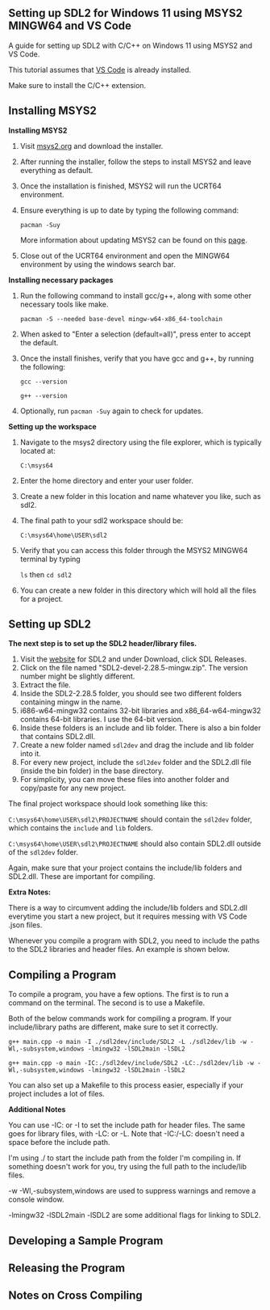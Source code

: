 ## Setting up SDL2 for Windows 11 using MSYS2 MINGW64 and VS Code
A guide for setting up SDL2 with C/C++ on Windows 11 using MSYS2 and VS Code.

This tutorial assumes that [VS Code](https://code.visualstudio.com/) is already installed.

Make sure to install the C/C++ extension.

## Installing MSYS2

**Installing MSYS2**

1. Visit [msys2.org](https://www.msys2.org/) and download the installer.
2. After running the installer, follow the steps to install MSYS2 and leave everything as default.
3. Once the installation is finished, MSYS2 will run the UCRT64 environment.
4. Ensure everything is up to date by typing the following command:

   ```
   pacman -Suy
   ```

   More information about updating MSYS2 can be found on this [page](https://www.msys2.org/docs/updating/).

6. Close out of the UCRT64 environment and open the MINGW64 environment by using the windows search bar.

**Installing necessary packages**

1. Run the following command to install gcc/g++, along with some other necessary tools like make.

   ```
   pacman -S --needed base-devel mingw-w64-x86_64-toolchain
   ```

3. When asked to "Enter a selection (default=all)", press enter to accept the default.
4. Once the install finishes, verify that you have gcc and g++, by running the following:

   ```
   gcc --version
   ```
   ```
   g++ --version
   ```

6. Optionally, run `pacman -Suy` again to check for updates.

**Setting up the workspace**

1. Navigate to the msys2 directory using the file explorer, which is typically located at:

   `C:\msys64`

2. Enter the home directory and enter your user folder.
3. Create a new folder in this location and name whatever you like, such as sdl2.
4. The final path to your sdl2 workspace should be:

   `C:\msys64\home\USER\sdl2`

5. Verify that you can access this folder through the MSYS2 MINGW64 terminal by typing

   `ls` then `cd sdl2`

6. You can create a new folder in this directory which will hold all the files for a project.

## Setting up SDL2

**The next step is to set up the SDL2 header/library files.**

1. Visit the [website](https://www.libsdl.org/) for SDL2 and under Download, click SDL Releases.
2. Click on the file named "SDL2-devel-2.28.5-mingw.zip". The version number might be slightly different.
3. Extract the file.
4. Inside the SDL2-2.28.5 folder, you should see two different folders containing mingw in the name.
5. i686-w64-mingw32 contains 32-bit libraries and x86_64-w64-mingw32 contains 64-bit libraries. I use the 64-bit version.
6. Inside these folders is an include and lib folder. There is also a bin folder that contains SDL2.dll.
7. Create a new folder named `sdl2dev` and drag the include and lib folder into it.
8. For every new project, include the `sdl2dev` folder and the SDL2.dll file (inside the bin folder) in the base directory.
9. For simplicity, you can move these files into another folder and copy/paste for any new project.

The final project workspace should look something like this:

`C:\msys64\home\USER\sdl2\PROJECTNAME` should contain the `sdl2dev` folder, which contains the `include` and `lib` folders.

`C:\msys64\home\USER\sdl2\PROJECTNAME` should also contain SDL2.dll outside of the `sdl2dev` folder.

Again, make sure that your project contains the include/lib folders and SDL2.dll. These are important for compiling.

**Extra Notes:**

There is a way to circumvent adding the include/lib folders and SDL2.dll everytime you start a new project, but it requires messing with VS Code .json files. 

Whenever you compile a program with SDL2, you need to include the paths to the SDL2 libraries and header files. An example is shown below.

## Compiling a Program

To compile a program, you have a few options. The first is to run a command on the terminal. The second is to use a Makefile.

Both of the below commands work for compiling a program. If your include/library paths are different, make sure to set it correctly.

```
g++ main.cpp -o main -I ./sdl2dev/include/SDL2 -L ./sdl2dev/lib -w -Wl,-subsystem,windows -lmingw32 -lSDL2main -lSDL2
```

```
g++ main.cpp -o main -IC:./sdl2dev/include/SDL2 -LC:./sdl2dev/lib -w -Wl,-subsystem,windows -lmingw32 -lSDL2main -lSDL2
```

You can also set up a Makefile to this process easier, especially if your project includes a lot of files.

**Additional Notes**

You can use -IC: or -I to set the include path for header files. The same goes for library files, with -LC: or -L.
Note that -IC:/-LC: doesn't need a space before the include path.

I'm using ./ to start the include path from the folder I'm compiling in. If something doesn't work for you, try using the full path to the include/lib files.

-w -Wl,-subsystem,windows are used to suppress warnings and remove a console window.

-lmingw32 -lSDL2main -lSDL2 are some additional flags for linking to SDL2.

## Developing a Sample Program

## Releasing the Program

## Notes on Cross Compiling
